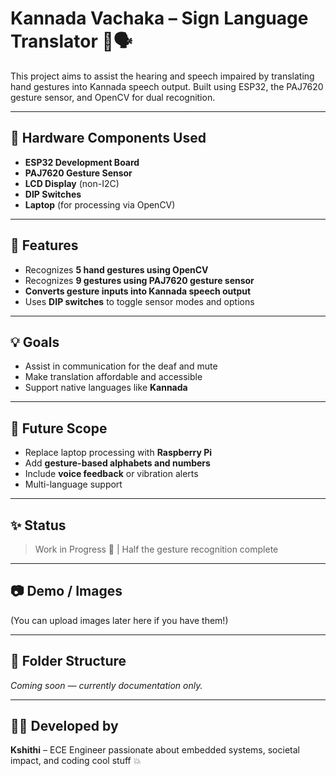 # Kannada Vachaka – Sign Language Translator 🤟🗣️

This project aims to assist the hearing and speech impaired by translating hand gestures into Kannada speech output. Built using ESP32, the PAJ7620 gesture sensor, and OpenCV for dual recognition.

---

## 🔧 Hardware Components Used
- **ESP32 Development Board**
- **PAJ7620 Gesture Sensor**
- **LCD Display** (non-I2C)
- **DIP Switches**
- **Laptop** (for processing via OpenCV)

---

## 🧠 Features
- Recognizes **5 hand gestures using OpenCV**
- Recognizes **9 gestures using PAJ7620 gesture sensor**
- **Converts gesture inputs into Kannada speech output**
- Uses **DIP switches** to toggle sensor modes and options

---

## 💡 Goals
- Assist in communication for the deaf and mute
- Make translation affordable and accessible
- Support native languages like **Kannada**

---

## 🚀 Future Scope
- Replace laptop processing with **Raspberry Pi**
- Add **gesture-based alphabets and numbers**
- Include **voice feedback** or vibration alerts
- Multi-language support

---

## ✨ Status
> Work in Progress 🔧 | Half the gesture recognition complete

---

## 📷 Demo / Images
(You can upload images later here if you have them!)

---

## 📁 Folder Structure
*Coming soon — currently documentation only.*

---

## 👩‍💻 Developed by
**Kshithi** – ECE Engineer passionate about embedded systems, societal impact, and coding cool stuff 💥
